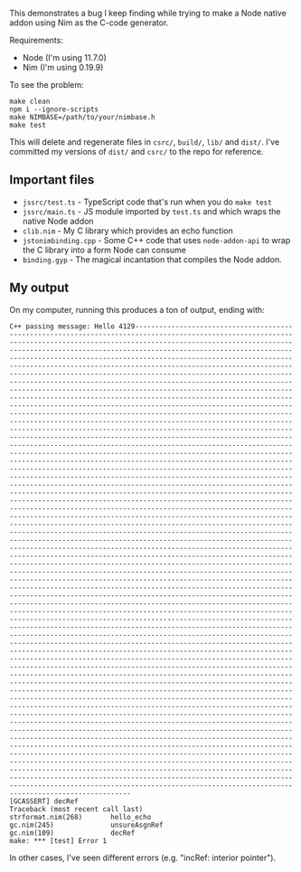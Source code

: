 This demonstrates a bug I keep finding while trying to make a Node native addon using Nim as the C-code generator.

Requirements:

- Node (I'm using 11.7.0)
- Nim (I'm using 0.19.9)

To see the problem:

```
make clean
npm i --ignore-scripts
make NIMBASE=/path/to/your/nimbase.h
make test
```

This will delete and regenerate files in `csrc/`, `build/`, `lib/` and `dist/`.  I've committed my versions of `dist/` and `csrc/` to the repo for reference.

## Important files

- `jssrc/test.ts` - TypeScript code that's run when you do `make test`
- `jssrc/main.ts` - JS module imported by `test.ts` and which wraps the native Node addon
- `clib.nim` - My C library which provides an echo function
- `jstonimbinding.cpp` - Some C++ code that uses `node-addon-api` to wrap the C library into a form Node can consume
- `binding.gyp` - The magical incantation that compiles the Node addon.

## My output

On my computer, running this produces a ton of output, ending with:

```
C++ passing message: Hello 4129-------------------------------------------------------------------------------------------------------------------------------------------------------------------------------------------------------------------------------------------------------------------------------------------------------------------------------------------------------------------------------------------------------------------------------------------------------------------------------------------------------------------------------------------------------------------------------------------------------------------------------------------------------------------------------------------------------------------------------------------------------------------------------------------------------------------------------------------------------------------------------------------------------------------------------------------------------------------------------------------------------------------------------------------------------------------------------------------------------------------------------------------------------------------------------------------------------------------------------------------------------------------------------------------------------------------------------------------------------------------------------------------------------------------------------------------------------------------------------------------------------------------------------------------------------------------------------------------------------------------------------------------------------------------------------------------------------------------------------------------------------------------------------------------------------------------------------------------------------------------------------------------------------------------------------------------------------------------------------------------------------------------------------------------------------------------------------------------------------------------------------------------------------------------------------------------------------------------------------------------------------------------------------------------------------------------------------------------------------------------------------------------------------------------------------------------------------------------------------------------------------------------------------------------------------------------------------------------------------------------------------------------------------------------------------------------------------------------------------------------------------------------------------------------------------------------------------------------------------------------------------------------------------------------------------------------------------------------------------------------------------------------------------------------------------------------------------------------------------------------------------------------------------------------------------------------------------------------------------------------------------------------------------------------------------------------------------------------------------------------------------------------------------------------------------------------------------------------------------------------------------------------------------------------------------------------------------------------------------------------------------------------------------------------------------------------------------------------------------------------------------------------------------------------------------------------------------------------------------------------------------------------------------------------------------------------------------------------------------------------------------------------------------------------------------------------------------------------------------------------------------------------------------------------------------------------------------------------------------------------------------------------------------------------------
[GCASSERT] decRef
Traceback (most recent call last)
strformat.nim(268)       hello_echo
gc.nim(245)              unsureAsgnRef
gc.nim(109)              decRef
make: *** [test] Error 1
```

In other cases, I've seen different errors (e.g. "incRef: interior pointer").



